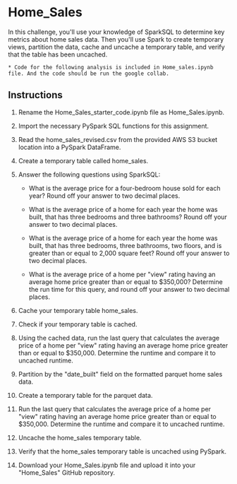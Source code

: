 # Home_Sales

In this challenge, you'll use your knowledge of SparkSQL to determine key metrics about home sales data. Then you'll use Spark to create temporary views, partition the data, cache and uncache a temporary table, and verify that the table has been uncached.

    * Code for the following analysis is included in Home_sales.ipynb file. And the code should be run the google collab.

## Instructions

  1. Rename the Home_Sales_starter_code.ipynb file as Home_Sales.ipynb.

  2. Import the necessary PySpark SQL functions for this assignment.

  3. Read the home_sales_revised.csv from the provided AWS S3 bucket location into a PySpark DataFrame.

  4. Create a temporary table called home_sales.

  5. Answer the following questions using SparkSQL:

      * What is the average price for a four-bedroom house sold for each year? Round off your answer to two decimal places.

      * What is the average price of a home for each year the home was built, that has three bedrooms and three bathrooms? Round off your answer to two decimal places.

      * What is the average price of a home for each year the home was built, that has three bedrooms, three bathrooms, two floors, and is greater than or equal to 2,000 square feet? 
        Round off your answer to two decimal places.

      * What is the average price of a home per "view" rating having an average home price greater than or equal to $350,000? Determine the run time for this query, and round off your          answer to two decimal places.

  6. Cache your temporary table home_sales.

  7. Check if your temporary table is cached.

  8. Using the cached data, run the last query that calculates the average price of a home per "view" rating having an average home price greater than or equal to $350,000. Determine        the runtime and compare it to uncached runtime.

  9. Partition by the "date_built" field on the formatted parquet home sales data.

  10. Create a temporary table for the parquet data.

  11. Run the last query that calculates the average price of a home per "view" rating having an average home price greater than or equal to $350,000. Determine the runtime and compare 
      it to uncached runtime.

  12. Uncache the home_sales temporary table.

  13. Verify that the home_sales temporary table is uncached using PySpark.

  14. Download your Home_Sales.ipynb file and upload it into your "Home_Sales" GitHub repository.

